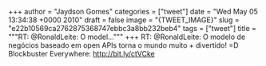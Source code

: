 
+++
author = "Jaydson Gomes"
categories = ["tweet"]
date = "Wed May 05 13:34:38 +0000 2010"
draft = false
image = "{TWEET_IMAGE}"
slug = "e22b10569ca2762875368747ebbc3a8bb232beb4"
tags = ["tweet"]
title = """RT: @RonaldLeite: O model..."""
+++
RT: @RonaldLeite: O modelo de negócios baseado em open APIs torna o mundo muito + divertido! =D Blockbuster Everywhere: http://bit.ly/ctVCke
